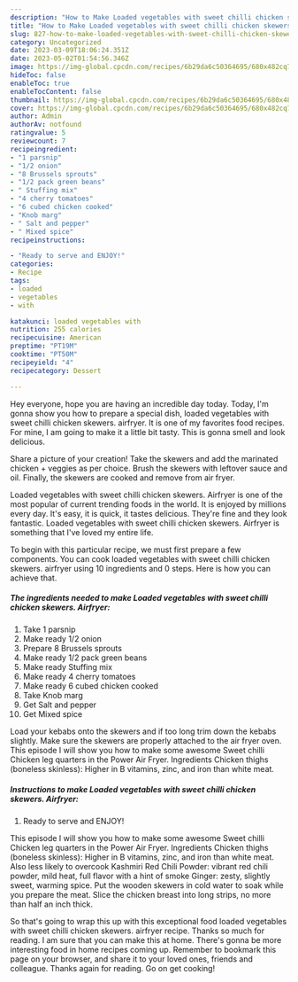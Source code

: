 ```yaml
---
description: "How to Make Loaded vegetables with sweet chilli chicken skewers. Airfryer the Very Delicious"
title: "How to Make Loaded vegetables with sweet chilli chicken skewers. Airfryer the Very Delicious"
slug: 827-how-to-make-loaded-vegetables-with-sweet-chilli-chicken-skewers-airfryer-the-very-delicious
category: Uncategorized
date: 2023-03-09T18:06:24.351Z
date: 2023-05-02T01:54:56.346Z
image: https://img-global.cpcdn.com/recipes/6b29da6c50364695/680x482cq70/loaded-vegetables-with-sweet-chilli-chicken-skewers-airfryer-recipe-main-photo.jpg
hideToc: false
enableToc: true
enableTocContent: false
thumbnail: https://img-global.cpcdn.com/recipes/6b29da6c50364695/680x482cq70/loaded-vegetables-with-sweet-chilli-chicken-skewers-airfryer-recipe-main-photo.jpg
cover: https://img-global.cpcdn.com/recipes/6b29da6c50364695/680x482cq70/loaded-vegetables-with-sweet-chilli-chicken-skewers-airfryer-recipe-main-photo.jpg
author: Admin
authorAv: notfound
ratingvalue: 5
reviewcount: 7
recipeingredient:
- "1 parsnip"
- "1/2 onion"
- "8 Brussels sprouts"
- "1/2 pack green beans"
- " Stuffing mix"
- "4 cherry tomatoes"
- "6 cubed chicken cooked"
- "Knob marg"
- " Salt and pepper"
- " Mixed spice"
recipeinstructions:

- "Ready to serve and ENJOY!"
categories:
- Recipe
tags:
- loaded
- vegetables
- with

katakunci: loaded vegetables with 
nutrition: 255 calories
recipecuisine: American
preptime: "PT19M"
cooktime: "PT50M"
recipeyield: "4"
recipecategory: Dessert

---
```



Hey everyone, hope you are having an incredible day today. Today, I'm gonna show you how to prepare a special dish, loaded vegetables with sweet chilli chicken skewers. airfryer. It is one of my favorites food recipes. For mine, I am going to make it a little bit tasty. This is gonna smell and look delicious.

Share a picture of your creation! Take the skewers and add the marinated chicken + veggies as per choice. Brush the skewers with leftover sauce and oil. Finally, the skewers are cooked and remove from air fryer.

Loaded vegetables with sweet chilli chicken skewers. Airfryer is one of the most popular of current trending foods in the world. It is enjoyed by millions every day. It's easy, it is quick, it tastes delicious. They're fine and they look fantastic. Loaded vegetables with sweet chilli chicken skewers. Airfryer is something that I've loved my entire life.


To begin with this particular recipe, we must first prepare a few components. You can cook loaded vegetables with sweet chilli chicken skewers. airfryer using 10 ingredients and 0 steps. Here is how you can achieve that.

<!--inarticleads1-->

##### The ingredients needed to make Loaded vegetables with sweet chilli chicken skewers. Airfryer:

1. Take 1 parsnip
1. Make ready 1/2 onion
1. Prepare 8 Brussels sprouts
1. Make ready 1/2 pack green beans
1. Make ready  Stuffing mix
1. Make ready 4 cherry tomatoes
1. Make ready 6 cubed chicken cooked
1. Take Knob marg
1. Get  Salt and pepper
1. Get  Mixed spice


Load your kebabs onto the skewers and if too long trim down the kebabs slightly. Make sure the skewers are properly attached to the air fryer oven. This episode I will show you how to make some awesome Sweet chilli Chicken leg quarters in the Power Air Fryer. Ingredients Chicken thighs (boneless skinless): Higher in B vitamins, zinc, and iron than white meat. 

<!--inarticleads2-->

##### Instructions to make Loaded vegetables with sweet chilli chicken skewers. Airfryer:


1. Ready to serve and ENJOY!

This episode I will show you how to make some awesome Sweet chilli Chicken leg quarters in the Power Air Fryer. Ingredients Chicken thighs (boneless skinless): Higher in B vitamins, zinc, and iron than white meat. Also less likely to overcook Kashmiri Red Chili Powder: vibrant red chili powder, mild heat, full flavor with a hint of smoke Ginger: zesty, slightly sweet, warming spice. Put the wooden skewers in cold water to soak while you prepare the meat. Slice the chicken breast into long strips, no more than half an inch thick. 

So that's going to wrap this up with this exceptional food loaded vegetables with sweet chilli chicken skewers. airfryer recipe. Thanks so much for reading. I am sure that you can make this at home. There's gonna be more interesting food in home recipes coming up. Remember to bookmark this page on your browser, and share it to your loved ones, friends and colleague. Thanks again for reading. Go on get cooking!
